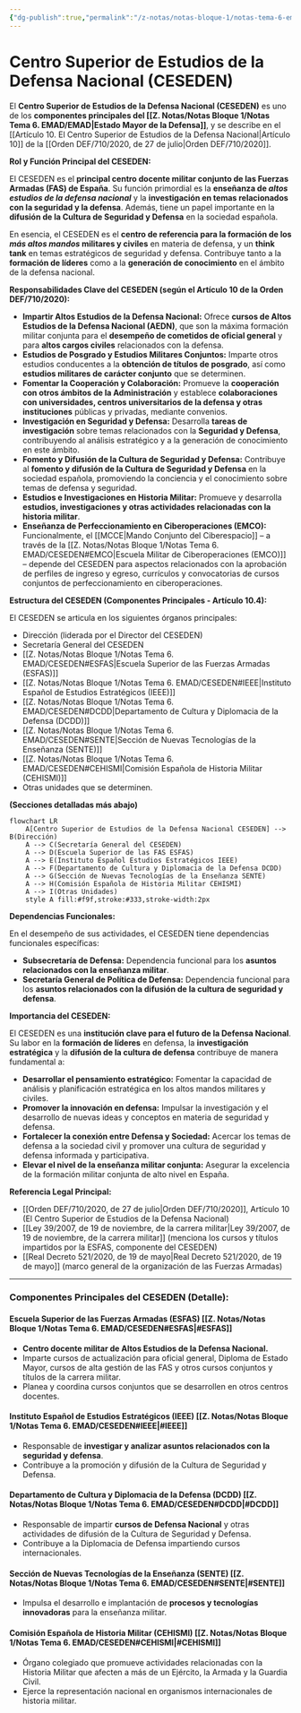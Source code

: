 ```yaml
---
{"dg-publish":true,"permalink":"/z-notas/notas-bloque-1/notas-tema-6-emad/ceseden/"}
---
```


# Centro Superior de Estudios de la Defensa Nacional (CESEDEN)


El **Centro Superior de Estudios de la Defensa Nacional (CESEDEN)** es uno de los **componentes principales del [[Z. Notas/Notas Bloque 1/Notas Tema 6. EMAD/EMAD\|Estado Mayor de la Defensa]]**, y se describe en el [[Artículo 10. El Centro Superior de Estudios de la Defensa Nacional\|Artículo 10]] de la [[Orden DEF/710/2020, de 27 de julio\|Orden DEF/710/2020]].

**Rol y Función Principal del CESEDEN:**

El CESEDEN es el **principal centro docente militar conjunto de las Fuerzas Armadas (FAS) de España**. Su función primordial es la **enseñanza de *altos estudios de la defensa nacional*** y la **investigación en temas relacionados con la seguridad y la defensa**.  Además, tiene un papel importante en la **difusión de la Cultura de Seguridad y Defensa** en la sociedad española.

En esencia, el CESEDEN es el **centro de referencia para la formación de los *más altos mandos* militares y civiles** en materia de defensa, y un **think tank** en temas estratégicos de seguridad y defensa.  Contribuye tanto a la **formación de líderes** como a la **generación de conocimiento** en el ámbito de la defensa nacional.

**Responsabilidades Clave del CESEDEN (según el Artículo 10 de la Orden DEF/710/2020):**

*   **Impartir Altos Estudios de la Defensa Nacional:**  Ofrece **cursos de Altos Estudios de la Defensa Nacional (AEDN)**, que son la máxima formación militar conjunta para el **desempeño de cometidos de oficial general** y para **altos cargos civiles** relacionados con la defensa.
*   **Estudios de Posgrado y Estudios Militares Conjuntos:**  Imparte otros estudios conducentes a la **obtención de títulos de posgrado**, así como **estudios militares de carácter conjunto** que se determinen.
*   **Fomentar la Cooperación y Colaboración:**  Promueve la **cooperación con otros ámbitos de la Administración** y establece **colaboraciones con universidades, centros universitarios de la defensa y otras instituciones** públicas y privadas, mediante convenios.
*   **Investigación en Seguridad y Defensa:**  Desarrolla **tareas de investigación** sobre temas relacionados con la **Seguridad y Defensa**, contribuyendo al análisis estratégico y a la generación de conocimiento en este ámbito.
*   **Fomento y Difusión de la Cultura de Seguridad y Defensa:**  Contribuye al **fomento y difusión de la Cultura de Seguridad y Defensa** en la sociedad española,  promoviendo la conciencia y el conocimiento sobre temas de defensa y seguridad.
*   **Estudios e Investigaciones en Historia Militar:**  Promueve y desarrolla **estudios, investigaciones y otras actividades relacionadas con la historia militar**.
*   **Enseñanza de Perfeccionamiento en Ciberoperaciones (EMCO):**  Funcionalmente, el [[MCCE\|Mando Conjunto del Ciberespacio]] – a través de la [[Z. Notas/Notas Bloque 1/Notas Tema 6. EMAD/CESEDEN#EMCO\|Escuela Militar de Ciberoperaciones (EMCO)]] – depende del CESEDEN para aspectos relacionados con la aprobación de perfiles de ingreso y egreso, currículos y convocatorias de cursos conjuntos de perfeccionamiento en ciberoperaciones.

**Estructura del CESEDEN (Componentes Principales - Artículo 10.4):**

El CESEDEN se articula en los siguientes órganos principales:

*   Dirección (liderada por el Director del CESEDEN)
*   Secretaría General del CESEDEN
*   [[Z. Notas/Notas Bloque 1/Notas Tema 6. EMAD/CESEDEN#ESFAS\|Escuela Superior de las Fuerzas Armadas (ESFAS)]]
*   [[Z. Notas/Notas Bloque 1/Notas Tema 6. EMAD/CESEDEN#IEEE\|Instituto Español de Estudios Estratégicos (IEEE)]]
*   [[Z. Notas/Notas Bloque 1/Notas Tema 6. EMAD/CESEDEN#DCDD\|Departamento de Cultura y Diplomacia de la Defensa (DCDD)]]
*   [[Z. Notas/Notas Bloque 1/Notas Tema 6. EMAD/CESEDEN#SENTE\|Sección de Nuevas Tecnologías de la Enseñanza (SENTE)]]
*   [[Z. Notas/Notas Bloque 1/Notas Tema 6. EMAD/CESEDEN#CEHISMI\|Comisión Española de Historia Militar (CEHISMI)]]
*   Otras unidades que se determinen.

**(Secciones detalladas más abajo)**

```mermaid
flowchart LR
    A[Centro Superior de Estudios de la Defensa Nacional CESEDEN] --> B(Dirección)
    A --> C(Secretaría General del CESEDEN)
    A --> D(Escuela Superior de las FAS ESFAS)
    A --> E(Instituto Español Estudios Estratégicos IEEE)
    A --> F(Departamento de Cultura y Diplomacia de la Defensa DCDD)
    A --> G(Sección de Nuevas Tecnologías de la Enseñanza SENTE)
    A --> H(Comisión Española de Historia Militar CEHISMI)
    A --> I(Otras Unidades)
    style A fill:#f9f,stroke:#333,stroke-width:2px
```

**Dependencias Funcionales:**

En el desempeño de sus actividades, el CESEDEN tiene dependencias funcionales específicas:

*   **Subsecretaría de Defensa:**  Dependencia funcional para los **asuntos relacionados con la enseñanza militar**.
*   **Secretaría General de Política de Defensa:** Dependencia funcional para los **asuntos relacionados con la difusión de la cultura de seguridad y defensa**.

**Importancia del CESEDEN:**

El CESEDEN es una **institución clave para el futuro de la Defensa Nacional**.  Su labor en la **formación de líderes** en defensa, la **investigación estratégica** y la **difusión de la cultura de defensa** contribuye de manera fundamental a:

*   **Desarrollar el pensamiento estratégico:**  Fomentar la capacidad de análisis y planificación estratégica en los altos mandos militares y civiles.
*   **Promover la innovación en defensa:**  Impulsar la investigación y el desarrollo de nuevas ideas y conceptos en materia de seguridad y defensa.
*   **Fortalecer la conexión entre Defensa y Sociedad:**  Acercar los temas de defensa a la sociedad civil y promover una cultura de seguridad y defensa informada y participativa.
*   **Elevar el nivel de la enseñanza militar conjunta:**  Asegurar la excelencia de la formación militar conjunta de alto nivel en España.

**Referencia Legal Principal:**

*   [[Orden DEF/710/2020, de 27 de julio\|Orden DEF/710/2020]], Artículo 10 (El Centro Superior de Estudios de la Defensa Nacional)
*   [[Ley 39/2007, de 19 de noviembre, de la carrera militar\|Ley 39/2007, de 19 de noviembre, de la carrera militar]] (menciona los cursos y títulos impartidos por la ESFAS, componente del CESEDEN)
*   [[Real Decreto 521/2020, de 19 de mayo\|Real Decreto 521/2020, de 19 de mayo]] (marco general de la organización de las Fuerzas Armadas)

---

### Componentes Principales del CESEDEN (Detalle):

#### Escuela Superior de las Fuerzas Armadas (ESFAS) [[Z. Notas/Notas Bloque 1/Notas Tema 6. EMAD/CESEDEN#ESFAS\|#ESFAS]]

*   **Centro docente militar de Altos Estudios de la Defensa Nacional.**
*   Imparte cursos de actualización para oficial general, Diploma de Estado Mayor, cursos de alta gestión de las FAS y otros cursos conjuntos y títulos de la carrera militar.
*   Planea y coordina cursos conjuntos que se desarrollen en otros centros docentes.

#### Instituto Español de Estudios Estratégicos (IEEE) [[Z. Notas/Notas Bloque 1/Notas Tema 6. EMAD/CESEDEN#IEEE\|#IEEE]]

*   Responsable de **investigar y analizar asuntos relacionados con la seguridad y defensa**.
*   Contribuye a la promoción y difusión de la Cultura de Seguridad y Defensa.

#### Departamento de Cultura y Diplomacia de la Defensa (DCDD) [[Z. Notas/Notas Bloque 1/Notas Tema 6. EMAD/CESEDEN#DCDD\|#DCDD]]

*   Responsable de impartir **cursos de Defensa Nacional** y otras actividades de difusión de la Cultura de Seguridad y Defensa.
*   Contribuye a la Diplomacia de Defensa impartiendo cursos internacionales.

#### Sección de Nuevas Tecnologías de la Enseñanza (SENTE) [[Z. Notas/Notas Bloque 1/Notas Tema 6. EMAD/CESEDEN#SENTE\|#SENTE]]

*   Impulsa el desarrollo e implantación de **procesos y tecnologías innovadoras** para la enseñanza militar.

#### Comisión Española de Historia Militar (CEHISMI) [[Z. Notas/Notas Bloque 1/Notas Tema 6. EMAD/CESEDEN#CEHISMI\|#CEHISMI]]

*   Órgano colegiado que promueve actividades relacionadas con la Historia Militar que afecten a más de un Ejército, la Armada y la Guardia Civil.
*   Ejerce la representación nacional en organismos internacionales de historia militar.
